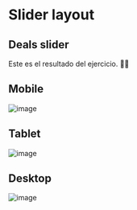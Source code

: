 # Slider layout

## Deals slider

Este es el resultado del ejercicio. 👨‍💻

## Mobile

![image](https://user-images.githubusercontent.com/50213595/167055794-344ddacd-90e6-4a80-8761-6b9e0802f0b2.png)

## Tablet

![image](https://user-images.githubusercontent.com/50213595/167055985-6887ff13-d827-4553-a0b9-35f8acae9ff1.png)

## Desktop

![image](https://user-images.githubusercontent.com/50213595/167056396-ca994557-d470-43e7-b815-6e713464ac19.png)
